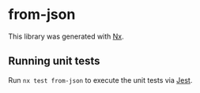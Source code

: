 # from-json

This library was generated with [Nx](https://nx.dev).

## Running unit tests

Run `nx test from-json` to execute the unit tests via [Jest](https://jestjs.io).
